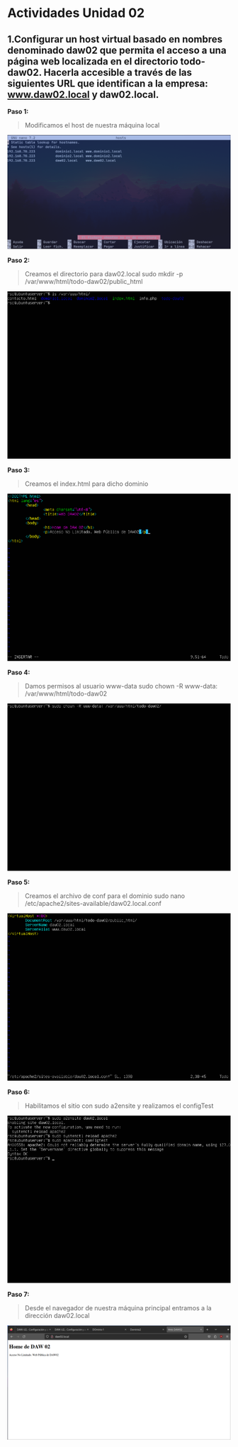# Actividades Unidad 02

## 1.Configurar un host virtual basado en nombres denominado daw02 que permita el acceso a una página web localizada en el directorio todo-daw02. Hacerla accesible a través de las siguientes URL que identifican a la empresa: www.daw02.local y daw02.local.

**Paso 1:**

>Modificamos el host de nuestra máquina local

![hosts](20231019_09h08m52s_grim.png)


**Paso 2:**

>Creamos el directorio para daw02.local sudo mkdir -p /var/www/html/todo-daw02/public_html

![mkdir tododaw](CapturaTodoDawCarpeta.png)


**Paso 3:**

>Creamos el index.html para dicho dominio

![index](indexHtml.png)


**Paso 4:**

> Damos permisos al usuario www-data sudo chown -R www-data: /var/www/html/todo-daw02

![permisos](permisostododaw.png)


**Paso 5:**

>Creamos el archivo de conf para el dominio sudo nano /etc/apache2/sites-available/daw02.local.conf


![dominio](CorregidoLocalConf.png)


**Paso 6:**

> Habilitamos el sitio con  sudo a2ensite  y realizamos el configTest

![a2ensite configtest](enableSiteDawAndConfigTest.png)


**Paso 7:**

>Desde el navegador de nuestra máquina principal entramos a la dirección daw02.local

![daw02.local](20231019_09h08m28s_grim.png)